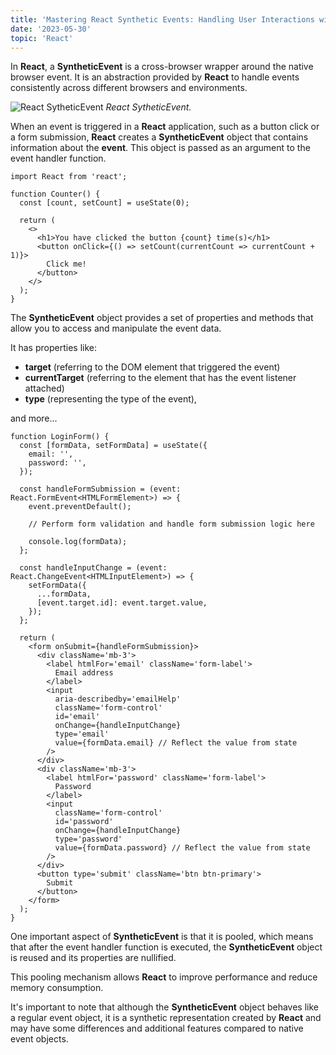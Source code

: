 ```yaml
---
title: 'Mastering React Synthetic Events: Handling User Interactions with Ease'
date: '2023-05-30'
topic: 'React'
---
```


In **React**, a **SyntheticEvent** is a cross-browser wrapper around the native browser event. It is an abstraction provided by **React** to handle events consistently across different browsers and environments.

![React SytheticEvent](/images/react/mastering-react-synthetic-events-handling-user-interactions-with-ease.webp)
_React SytheticEvent._

When an event is triggered in a **React** application, such as a button click or a form submission, **React** creates a **SyntheticEvent** object that contains information about the **event**. This object is passed as an argument to the event handler function.

```
import React from 'react';

function Counter() {
  const [count, setCount] = useState(0);

  return (
    <>
      <h1>You have clicked the button {count} time(s)</h1>
      <button onClick={() => setCount(currentCount => currentCount + 1)}>
        Click me!
      </button>
    </>
  );
}
```

The **SyntheticEvent** object provides a set of properties and methods that allow you to access and manipulate the event data.

It has properties like:

- **target** (referring to the DOM element that triggered the event)
- **currentTarget** (referring to the element that has the event listener attached)
- **type** (representing the type of the event),

and more...

```
function LoginForm() {
  const [formData, setFormData] = useState({
    email: '',
    password: '',
  });

  const handleFormSubmission = (event: React.FormEvent<HTMLFormElement>) => {
    event.preventDefault();

    // Perform form validation and handle form submission logic here

    console.log(formData);
  };

  const handleInputChange = (event: React.ChangeEvent<HTMLInputElement>) => {
    setFormData({
      ...formData,
      [event.target.id]: event.target.value,
    });
  };

  return (
    <form onSubmit={handleFormSubmission}>
      <div className='mb-3'>
        <label htmlFor='email' className='form-label'>
          Email address
        </label>
        <input
          aria-describedby='emailHelp'
          className='form-control'
          id='email'
          onChange={handleInputChange}
          type='email'
          value={formData.email} // Reflect the value from state
        />
      </div>
      <div className='mb-3'>
        <label htmlFor='password' className='form-label'>
          Password
        </label>
        <input
          className='form-control'
          id='password'
          onChange={handleInputChange}
          type='password'
          value={formData.password} // Reflect the value from state
        />
      </div>
      <button type='submit' className='btn btn-primary'>
        Submit
      </button>
    </form>
  );
}

```

One important aspect of **SyntheticEvent** is that it is pooled, which means that after the event handler function is executed, the **SyntheticEvent** object is reused and its properties are nullified.

This pooling mechanism allows **React** to improve performance and reduce memory consumption.

It's important to note that although the **SyntheticEvent** object behaves like a regular event object, it is a synthetic representation created by **React** and may have some differences and additional features compared to native event objects.
